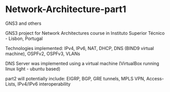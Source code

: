 # Network-Architecture-part1
GNS3 and others

GNS3 project for Network Architectures course in Instituto Superior Técnico - Lisbon, Portugal

Technologies implemented: IPv4, IPv6, NAT, DHCP, DNS (BIND9 virtual machine), OSPFv2, OSPFv3, VLANs

DNS Server was implemented using a virtual machine (VirtualBox running linux light - ubuntu based)



part2 will potentially include: EIGRP, BGP, GRE tunnels, MPLS VPN, Access-Lists, IPv4/IPv6 interoperability
